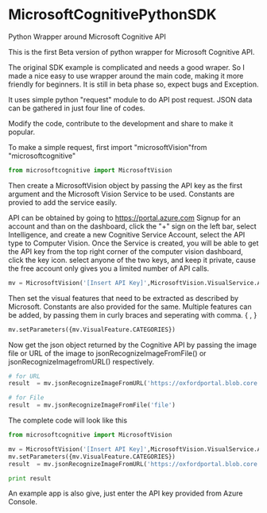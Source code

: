 # MicrosoftCognitivePythonSDK
Python Wrapper around Microsoft Cognitive API

This is the first Beta version of python wrapper for Microsoft Cognitive API.

The original SDK example is complicated and needs a good wraper. So I made a nice easy to use wrapper around the main code, making it more friendly for beginners. 
It is still in beta phase so, expect bugs and Exception. 

It uses simple python "request" module to do API post request. JSON data can be gathered in just four line of codes.


Modify the code, contribute to the development and share to make it popular. 

To make a simple request, first import "microsoftVision"from "microsoftcognitive"

```python
from microsoftcognitive import MicrosoftVision
```

Then create a MicrosoftVision object by passing the API key as the first argument and the Microsoft Vision Service to be used. Constants are provied to add the service easily. 

API can be obtained by going to https://portal.azure.com
Signup for an account and than on the dashboard, click the "+" sign on the left bar, select Intelligence, and create a new Cognitive Service Account, select the API type to Computer Vision. Once the Service is created, you will be able to get the API key from the top right corner of the computer vision dashboard, click the key icon. select anyone of the two keys, and keep it private, cause the free account only gives you a limited number of API calls. 

```python
mv = MicrosoftVision('[Insert API Key]',MicrosoftVision.VisualService.ANALYZE)
```

Then set the visual features that need to be extracted as described by Microsoft. Constants are also provided for the same. Multiple features can be added, by passing them in curly braces and seperating with comma. { , }

```python
mv.setParameters({mv.VisualFeature.CATEGORIES})
```

Now get the json object returned by the Cognitive API by passing the image file or URL of the image to jsonRecognizeImageFromFile() or jsonRecognizeImagefromURL() respectively.

```python
# for URL
result  = mv.jsonRecognizeImageFromURL('https://oxfordportal.blob.core.windows.net/vision/Analysis/3.jpg')

# for File
result  = mv.jsonRecognizeImageFromFile('file')
```
The complete code will look like this

```python
from microsoftcognitive import MicrosoftVision

mv = MicrosoftVision('[Insert API Key]',MicrosoftVision.VisualService.ANALYZE)
mv.setParameters({mv.VisualFeature.CATEGORIES})
result  = mv.jsonRecognizeImageFromURL('https://oxfordportal.blob.core.windows.net/vision/Analysis/3.jpg')

print result
```

An example app is also give, just enter the API key provided from Azure Console. 
